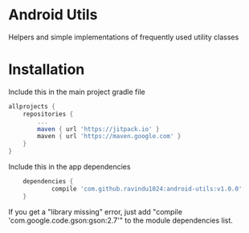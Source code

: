 # Android Utils
Helpers and simple implementations of frequently used utility classes

# Installation
Include this in the main project gradle file
```gradle
allprojects {
	repositories {
		...
		maven { url 'https://jitpack.io' }
		maven { url 'https://maven.google.com' }
	}
}
```
Include this in the app dependencies
```gradle
	dependencies {
	        compile 'com.github.ravindu1024:android-utils:v1.0.0'
	}

```

If you get a "library missing" error, just add "compile 'com.google.code.gson:gson:2.7'" to the module dependencies list.
